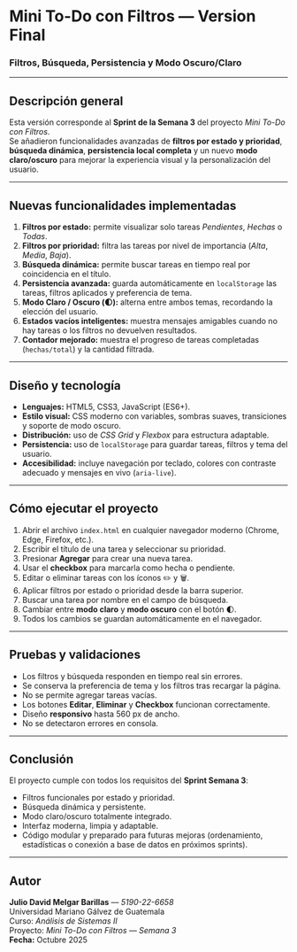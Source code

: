 # Mini To-Do con Filtros — Version Final
### Filtros, Búsqueda, Persistencia y Modo Oscuro/Claro

---

## Descripción general
Esta versión corresponde al **Sprint de la Semana 3** del proyecto *Mini To-Do con Filtros*.  
Se añadieron funcionalidades avanzadas de **filtros por estado y prioridad**, **búsqueda dinámica**, **persistencia local completa** y un nuevo **modo claro/oscuro** para mejorar la experiencia visual y la personalización del usuario.

---

## Nuevas funcionalidades implementadas
1. **Filtros por estado:** permite visualizar solo tareas *Pendientes*, *Hechas* o *Todas*.  
2. **Filtros por prioridad:** filtra las tareas por nivel de importancia (*Alta*, *Media*, *Baja*).  
3. **Búsqueda dinámica:** permite buscar tareas en tiempo real por coincidencia en el título.  
4. **Persistencia avanzada:** guarda automáticamente en `localStorage` las tareas, filtros aplicados y preferencia de tema.  
5. **Modo Claro / Oscuro (🌓):** alterna entre ambos temas, recordando la elección del usuario.  
6. **Estados vacíos inteligentes:** muestra mensajes amigables cuando no hay tareas o los filtros no devuelven resultados.  
7. **Contador mejorado:** muestra el progreso de tareas completadas (`hechas/total`) y la cantidad filtrada.  

---

## Diseño y tecnología
- **Lenguajes:** HTML5, CSS3, JavaScript (ES6+).  
- **Estilo visual:** CSS moderno con variables, sombras suaves, transiciones y soporte de modo oscuro.  
- **Distribución:** uso de *CSS Grid* y *Flexbox* para estructura adaptable.  
- **Persistencia:** uso de `localStorage` para guardar tareas, filtros y tema del usuario.  
- **Accesibilidad:** incluye navegación por teclado, colores con contraste adecuado y mensajes en vivo (`aria-live`).  

---

## Cómo ejecutar el proyecto
1. Abrir el archivo `index.html` en cualquier navegador moderno (Chrome, Edge, Firefox, etc.).  
2. Escribir el título de una tarea y seleccionar su prioridad.  
3. Presionar **Agregar** para crear una nueva tarea.  
4. Usar el **checkbox** para marcarla como hecha o pendiente.  
5. Editar o eliminar tareas con los íconos ✏️ y 🗑️.  
6. Aplicar filtros por estado o prioridad desde la barra superior.  
7. Buscar una tarea por nombre en el campo de búsqueda.  
8. Cambiar entre **modo claro** y **modo oscuro** con el botón 🌓.  
9. Todos los cambios se guardan automáticamente en el navegador.  

---

## Pruebas y validaciones
- Los filtros y búsqueda responden en tiempo real sin errores.  
- Se conserva la preferencia de tema y los filtros tras recargar la página.  
- No se permite agregar tareas vacías.  
- Los botones **Editar**, **Eliminar** y **Checkbox** funcionan correctamente.  
- Diseño **responsivo** hasta 560 px de ancho.  
- No se detectaron errores en consola.  

---

## Conclusión
El proyecto cumple con todos los requisitos del **Sprint Semana 3**:  
- Filtros funcionales por estado y prioridad.  
- Búsqueda dinámica y persistente.  
- Modo claro/oscuro totalmente integrado.  
- Interfaz moderna, limpia y adaptable.  
- Código modular y preparado para futuras mejoras (ordenamiento, estadísticas o conexión a base de datos en próximos sprints).  

---

## Autor
**Julio David Melgar Barillas** — *5190-22-6658*  
Universidad Mariano Gálvez de Guatemala  
Curso: *Análisis de Sistemas II*  
Proyecto: *Mini To-Do con Filtros — Semana 3*  
**Fecha:** Octubre 2025  
